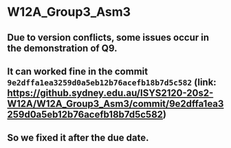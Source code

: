# W12A_Group3_Asm3

## Due to version conflicts, some issues occur in the demonstration of Q9.
## It can worked fine in the commit `9e2dffa1ea3259d0a5eb12b76acefb18b7d5c582` (link: https://github.sydney.edu.au/ISYS2120-20s2-W12A/W12A_Group3_Asm3/commit/9e2dffa1ea3259d0a5eb12b76acefb18b7d5c582)
## So we fixed it after the due date.
